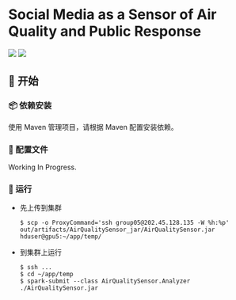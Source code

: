 # Social Media as a Sensor of Air Quality and Public Response

![](https://img.shields.io/badge/Spark-2.4.0-brightgreen.svg?style=flat-square) ![](https://img.shields.io/badge/scala-2.11-brightgreen.svg?style=flat-square)

## :rocket: 开始

### :package: 依赖安装

使用 Maven 管理项目，请根据 Maven 配置安装依赖。

### :hammer: 配置文件

Working In Progress.

### :beer: 运行

- 先上传到集群
    ```shell
    $ scp -o ProxyCommand='ssh group05@202.45.128.135 -W %h:%p' out/artifacts/AirQualitySensor_jar/AirQualitySensor.jar hduser@gpu5:~/app/temp/
    ```
- 到集群上运行
    ```shell
    $ ssh ...
    $ cd ~/app/temp
    $ spark-submit --class AirQualitySensor.Analyzer ./AirQualitySensor.jar
    ```
